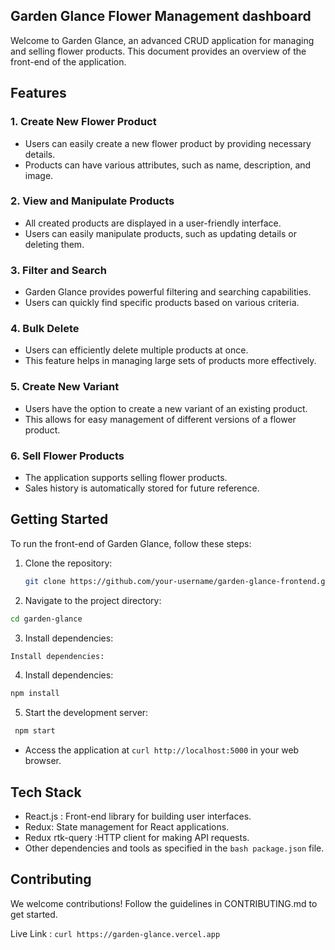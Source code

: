 ## Garden Glance Flower Management dashboard

Welcome to Garden Glance, an advanced CRUD application for managing and selling flower products. This document provides an overview of the front-end of the application.

## Features

### 1. Create New Flower Product

- Users can easily create a new flower product by providing necessary details.
- Products can have various attributes, such as name, description, and image.

### 2. View and Manipulate Products

- All created products are displayed in a user-friendly interface.
- Users can easily manipulate products, such as updating details or deleting them.

### 3. Filter and Search

- Garden Glance provides powerful filtering and searching capabilities.
- Users can quickly find specific products based on various criteria.

### 4. Bulk Delete

- Users can efficiently delete multiple products at once.
- This feature helps in managing large sets of products more effectively.

### 5. Create New Variant

- Users have the option to create a new variant of an existing product.
- This allows for easy management of different versions of a flower product.

### 6. Sell Flower Products

- The application supports selling flower products.
- Sales history is automatically stored for future reference.

## Getting Started

To run the front-end of Garden Glance, follow these steps:

1. Clone the repository:

   ```bash
   git clone https://github.com/your-username/garden-glance-frontend.git
   ```

2. Navigate to the project directory:

```bash
cd garden-glance
```


3. Install dependencies:

```bash
Install dependencies:
```

4. Install dependencies:

```bash
npm install

```

5. Start the development server:

```bash
 npm start
```

- Access the application at ```curl http://localhost:5000``` in your web browser.



## Tech Stack

 * React.js : Front-end library for building user interfaces.
 * Redux: State management for React applications.
 * Redux rtk-query :HTTP client for making API requests.
 * Other dependencies and tools as specified in the ```bash package.json``` file.



 ## Contributing

 We welcome contributions! Follow the guidelines in CONTRIBUTING.md to get started.


 Live Link : ```curl https://garden-glance.vercel.app```